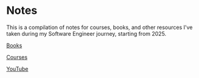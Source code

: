 # Notes

This is a compilation of notes for courses, books, and other resources I've taken during my Software Engineer journey, starting from 2025.

[Books](/books/)

[Courses](/courses/)

[YouTube](/youtube/)
